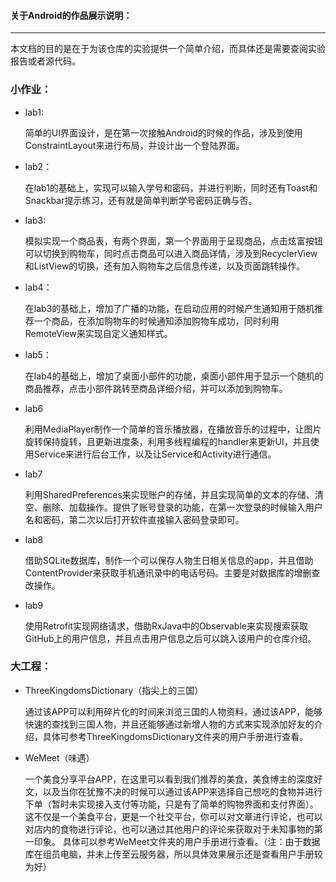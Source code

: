 #### 关于Android的作品展示说明：

---

本文档的目的是在于为该仓库的实验提供一个简单介绍，而具体还是需要查阅实验报告或者源代码。

### 小作业：

- lab1:

  简单的UI界面设计，是在第一次接触Android的时候的作品，涉及到使用ConstraintLayout来进行布局，并设计出一个登陆界面。

- lab2：

  在lab1的基础上，实现可以输入学号和密码，并进行判断，同时还有Toast和Snackbar提示练习，还有就是简单判断学号密码正确与否。

- lab3:

  模拟实现一个商品表，有两个界面，第一个界面用于呈现商品，点击炫富按钮可以切换到购物车，同时点击商品可以进入商品详情，涉及到RecyclerView和ListView的切换，还有加入购物车之后信息传递，以及页面跳转操作。

- lab4：

  在lab3的基础上，增加了广播的功能，在启动应用的时候产生通知用于随机推荐一个商品，在添加购物车的时候通知添加购物车成功，同时利用RemoteView来实现自定义通知样式。

- lab5：

  在lab4的基础上，增加了桌面小部件的功能，桌面小部件用于显示一个随机的商品推荐，点击小部件跳转至商品详细介绍，并可以添加到购物车。

- lab6

  利用MediaPlayer制作一个简单的音乐播放器，在播放音乐的过程中，让图片旋转保持旋转，且更新进度条，利用多线程编程的handler来更新UI，并且使用Service来进行后台工作，以及让Service和Activity进行通信。

- lab7

  利用SharedPreferences来实现账户的存储，并且实现简单的文本的存储、清空、删除、加载操作。提供了账号登录的功能，在第一次登录的时候输入用户名和密码，第二次以后打开软件直接输入密码登录即可。

- lab8

  借助SQLite数据库，制作一个可以保存人物生日相关信息的app，并且借助ContentProvider来获取手机通讯录中的电话号码。主要是对数据库的增删查改操作。

- lab9

  使用Retrofit实现网络请求，借助RxJava中的Observable来实现搜索获取GitHub上的用户信息，并且点击用户信息之后可以跳入该用户的仓库介绍。




### 大工程：

- ThreeKingdomsDictionary（指尖上的三国）

  通过该APP可以利用碎片化的时间来浏览三国的人物资料，通过该APP，能够快速的查找到三国人物，并且还能够通过新增人物的方式来实现添加好友的介绍，具体可参考ThreeKingdomsDictionary文件夹的用户手册进行查看。

- WeMeet（味遇）

  一个美食分享平台APP，在这里可以看到我们推荐的美食，美食博主的深度好文，以及当你在犹豫不决的时候可以通过该APP来选择自己想吃的食物并进行下单（暂时未实现接入支付等功能，只是有了简单的购物界面和支付界面）。这不仅是一个美食平台，更是一个社交平台，你可以对文章进行评论，也可以对店内的食物进行评论，也可以通过其他用户的评论来获取对于未知事物的第一印象。 具体可以参考WeMeet文件夹的用户手册进行查看。（注：由于数据库在组员电脑，并未上传至云服务器，所以具体效果展示还是查看用户手册较为好）